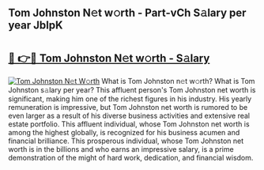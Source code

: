 ## Tom Johnston N𝚎t w𝚘rth - Part-vCh S𝚊lary per year JbIpK

# <h2><a href="http://gc4xex.nevu.top/?p=Tom+Johnston">🔗 👉🔴 Tom Johnston N𝚎t w𝚘rth - S𝚊lary</a></h2>

[![Tom Johnston N𝚎t W𝚘rth](https://i.imgur.com/Oavwk0R.jpeg)](http://gc4xex.nevu.top/?p=Tom+Johnston)
What is Tom Johnston n𝚎t w𝚘rth? What is Tom Johnston s𝚊lary per year?
This affluent person's Tom Johnston net worth is significant, making him one of the richest figures in his industry. His yearly remuneration is impressive, but Tom Johnston net worth is rumored to be even larger as a result of his diverse business activities and extensive real estate portfolio. This affluent individual, whose Tom Johnston net worth is among the highest globally, is recognized for his business acumen and financial brilliance. This prosperous individual, whose Tom Johnston net worth is in the billions and who earns an impressive salary, is a prime demonstration of the might of hard work, dedication, and financial wisdom.
